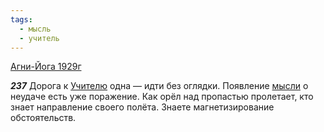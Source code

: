 ```yaml
---
tags:
  - мысль
  - учитель
---
```


[Агни-Йога 1929г](/agni/1929)

___237___
Дорога к [Учителю](/tag/#учитель) одна — идти без оглядки. Появление [мысли](/tag/#мысль) о неудаче есть уже поражение. Как орёл над пропастью пролетает, кто знает направление своего полёта. Знаете магнетизирование обстоятельств.